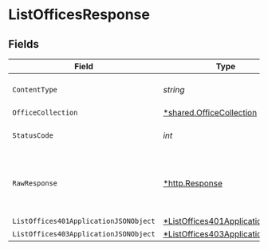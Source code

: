 # ListOfficesResponse


## Fields

| Field                                                                                      | Type                                                                                       | Required                                                                                   | Description                                                                                |
| ------------------------------------------------------------------------------------------ | ------------------------------------------------------------------------------------------ | ------------------------------------------------------------------------------------------ | ------------------------------------------------------------------------------------------ |
| `ContentType`                                                                              | *string*                                                                                   | :heavy_check_mark:                                                                         | HTTP response content type for this operation                                              |
| `OfficeCollection`                                                                         | [*shared.OfficeCollection](../../models/shared/officecollection.md)                        | :heavy_minus_sign:                                                                         | OK                                                                                         |
| `StatusCode`                                                                               | *int*                                                                                      | :heavy_check_mark:                                                                         | HTTP response status code for this operation                                               |
| `RawResponse`                                                                              | [*http.Response](https://pkg.go.dev/net/http#Response)                                     | :heavy_minus_sign:                                                                         | Raw HTTP response; suitable for custom response parsing                                    |
| `ListOffices401ApplicationJSONObject`                                                      | [*ListOffices401ApplicationJSON](../../models/operations/listoffices401applicationjson.md) | :heavy_minus_sign:                                                                         | Unauthenticated                                                                            |
| `ListOffices403ApplicationJSONObject`                                                      | [*ListOffices403ApplicationJSON](../../models/operations/listoffices403applicationjson.md) | :heavy_minus_sign:                                                                         | Forbidden                                                                                  |